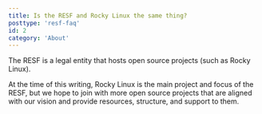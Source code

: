 ```yaml
---
title: Is the RESF and Rocky Linux the same thing?
posttype: 'resf-faq'
id: 2
category: 'About'
---
```


The RESF is a legal entity that hosts open source projects (such as Rocky Linux).

At the time of this writing, Rocky Linux is the main project and focus of the RESF, but we hope to join with more open source projects that are aligned with our vision and provide resources, structure, and support to them.
